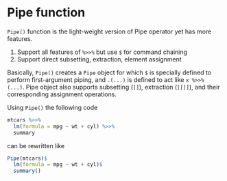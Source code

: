# Pipe function

`Pipe()` function is the light-weight version of Pipe operator yet has more features.

1. Support all features of `%>>%` but use `$` for command chaining
2. Support direct subsetting, extraction, element assignment

Basically, `Pipe()` creates a `Pipe` object for which `$` is specially defined to perform first-argument piping, and `.(...)` is defined to act like `x %>>% (...)`. Pipe object also supports subsetting (`[]`), extraction (`[[]]`), and their corresponding assignment operations.

Using `Pipe()` the following code 

```r
mtcars %>>%
  lm(formula = mpg ~ wt + cyl) %>>%
  summary
```

can be rewritten like

```r
Pipe(mtcars)$
  lm(formula = mpg ~ wt + cyl)$
  summary()
```
